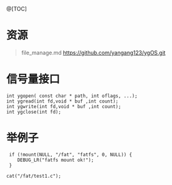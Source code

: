 @[TOC]

# 资源
> file_manage.md https://github.com/yangang123/ygOS.git

# 信号量接口
```
int ygopen( const char * path, int oflags, ...);
int ygread(int fd,void * buf ,int count);
int ygwrite(int fd,void * buf ,int count);
int ygclose(int fd);
```

# 举例子
```
 if (!mount(NULL, "/fat", "fatfs", 0, NULL)) {
    DEBUG_LR("fatfs mount ok!");
 }

cat("/fat/test1.c");
```